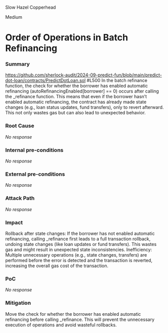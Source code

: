Slow Hazel Copperhead

Medium

# Order of Operations in Batch Refinancing

### Summary

https://github.com/sherlock-audit/2024-09-predict-fun/blob/main/predict-dot-loan/contracts/PredictDotLoan.sol
#L500
In the batch refinance function, the check for whether the borrower has enabled automatic refinancing (autoRefinancingEnabled[borrower] == 0) occurs after calling the _refinance function. This means that even if the borrower hasn’t enabled automatic refinancing, the contract has already made state changes (e.g., loan status updates, fund transfers), only to revert afterward. This not only wastes gas but can also lead to unexpected behavior.

### Root Cause

_No response_

### Internal pre-conditions

_No response_

### External pre-conditions

_No response_

### Attack Path

_No response_

### Impact

Rollback after state changes: If the borrower has not enabled automatic refinancing, calling _refinance first leads to a full transaction rollback, undoing state changes (like loan updates or fund transfers). This wastes gas and might result in unexpected state inconsistencies.
Inefficiency: Multiple unnecessary operations (e.g., state changes, transfers) are performed before the error is detected and the transaction is reverted, increasing the overall gas cost of the transaction.

### PoC

_No response_

### Mitigation

Move the check for whether the borrower has enabled automatic refinancing before calling _refinance. This will prevent the unnecessary execution of operations and avoid wasteful rollbacks.